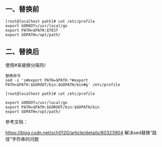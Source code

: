 ## 一、替换前
```
[root@localhost path]# cat /etc/profile
export GOROOT=/usr/local/go
export PATH=$PATH:$TEST
export GOPATH=/opt/path/

```
## 二、替换后
使用#来替换分隔符/

```
替换命令
sed -i 's#export PATH=$PATH.*#export PATH=$PATH:$GOROOT/bin:$GOPATH/bin#g' /etc/profile

[root@localhost path]# cat /etc/profile

export GOROOT=/usr/local/go
export PATH=$PATH:$GOROOT/bin:$GOPATH/bin
export GOPATH=/opt/path/
```

参考文档：

https://blog.csdn.net/sch0120/article/details/80323904   解决sed替换“路径”字符串的问题
